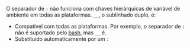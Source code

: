 O separador de `:` não funciona com chaves hierárquicas de variável de ambiente em todas as plataformas. `__`, o sublinhado duplo, é:

* Compatível com todas as plataformas. Por exemplo, o separador de `:` não é suportado pelo [bash](https://linuxhint.com/bash-environment-variables/), mas `__` é.
* Substituído automaticamente por um `:`